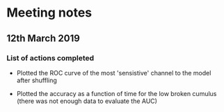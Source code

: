 # Meeting notes

## 12th March 2019

### List of actions completed

- Plotted the ROC curve of the most 'sensistive' channel to the model after shuffling

- Plotted the accuracy as a function of time for the low broken cumulus (there was not enough data to evaluate the AUC)
